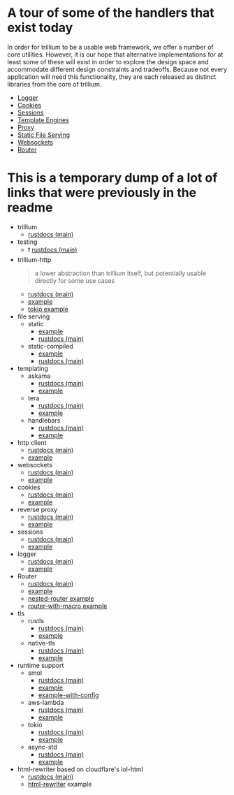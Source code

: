 # A tour of some of the handlers that exist today

In order for trillium to be a usable web framework, we offer a number of
core utilities. However, it is our hope that alternative
implementations for at least some of these will exist in order to
explore the design space and accommodate different design constraints
and tradeoffs. Because not every application will need this
functionality, they are each released as distinct libraries from the
core of trillium.

- [Logger](./handlers/logger.md)
- [Cookies](./handlers/cookies.md)
- [Sessions](./handlers/sessions.md)
- [Template Engines](./handlers/templates.md)
- [Proxy](./handlers/proxy.md)
- [Static File Serving](./handlers/static.md)
- [Websockets](./handlers/websockets.md)
- [Router](./handlers/router.md)

# This is a temporary dump of a lot of links that were previously in the readme

* trillium
  * [rustdocs (main)](https://docs.trillium.rs/trillium/index.html)
* testing
  * ❗ [rustdocs (main)](https://docs.trillium.rs/trillium_testing/index.html)
* trillium-http
  > a lower abstraction than trillium itself, but potentially usable directly for some use cases
  * [rustdocs (main)](https://docs.trillium.rs/trillium_http/index.html)
  * [example](https://github.com/trillium-rs/trillium/blob/main/http/examples/http.rs)
  * [tokio example](https://github.com/trillium-rs/trillium/blob/main/http/examples/tokio-http.rs)
* file serving
  * static
    * [example](https://github.com/trillium-rs/trillium/blob/main/static/examples/static.rs)
    * [rustdocs (main)](https://docs.trillium.rs/trillium_static/index.html)
  * static-compiled
    * [example](https://github.com/trillium-rs/trillium/blob/main/static-compiled/examples/static-compiled.rs) 
    * [rustdocs (main)](https://docs.trillium.rs/trillium_static_compiled/index.html)
* templating
  * askama
    * [rustdocs (main)](https://docs.trillium.rs/trillium_askama/index.html)
    * [example](https://github.com/trillium-rs/trillium/blob/main/askama/examples/askama.rs)
  * tera
    * [rustdocs (main)](https://docs.trillium.rs/trillium_tera/index.html)
    * [example](https://github.com/trillium-rs/trillium/blob/main/tera/examples/tera.rs)
  * handlebars
    * [rustdocs (main)](https://docs.trillium.rs/trillium_handlebars/index.html)
    * [example](https://github.com/trillium-rs/trillium/blob/main/handlebars/examples/handlebars.rs)
* http client
  * [rustdocs (main)](https://docs.trillium.rs/trillium_client/index.html)
  * [example](https://github.com/trillium-rs/trillium/blob/main/client/examples/client.rs)
* websockets
  * [rustdocs (main)](https://docs.trillium.rs/trillium_websockets/index.html)
  * [example](https://github.com/trillium-rs/trillium/blob/main/websockets/examples/websockets.rs)
* cookies
  * [rustdocs (main)](https://docs.trillium.rs/trillium_cookies/index.html)
  * [example](https://github.com/trillium-rs/trillium/blob/main/cookies/examples/cookies.rs)
* reverse proxy
  * [rustdocs (main)](https://docs.trillium.rs/trillium_proxy/index.html)
  * [example](https://github.com/trillium-rs/trillium/blob/main/proxy/examples/proxy.rs)
* sessions
  * [rustdocs (main)](https://docs.trillium.rs/trillium_sessions/index.html)
  * [example](https://github.com/trillium-rs/trillium/blob/main/sessions/examples/sessions.rs)
* logger
  * [rustdocs (main)](https://docs.trillium.rs/trillium_logger/index.html)
  * [example](https://github.com/trillium-rs/trillium/blob/main/logger/examples/logger.rs)
* Router
  * [rustdocs (main)](https://docs.trillium.rs/trillium_router/index.html)
  * [example](https://github.com/trillium-rs/trillium/blob/main/router/examples/router.rs)
  * [nested-router example](https://github.com/trillium-rs/trillium/blob/main/router/examples/nested-router.rs)
  * [router-with-macro example](https://github.com/trillium-rs/trillium/blob/main/router/examples/router-with-macro.rs)
* tls
  * rustls
    * [rustdocs (main)](https://docs.trillium.rs/trillium_rustls/index.html)
    * [example](https://github.com/trillium-rs/trillium/blob/main/rustls/examples/rustls.rs)
  * native-tls
    * [rustdocs (main)](https://docs.trillium.rs/trillium_native_tls/index.html)
    * [example](https://github.com/trillium-rs/trillium/blob/main/native-tls/examples/native-tls.rs)
* runtime support
  * smol
    * [rustdocs (main)](https://docs.trillium.rs/trillium_smol/index.html)
    * [example](https://github.com/trillium-rs/trillium/blob/main/smol/examples/smol.rs)
    * [example-with-config](https://github.com/trillium-rs/trillium/blob/main/smol/examples/smol-with-config.rs)
  * aws-lambda
    * [rustdocs (main)](https://docs.trillium.rs/trillium_aws_lambda/index.html)
    * [example](https://github.com/trillium-rs/trillium/blob/main/aws-lambda-server/examples/aws-lambda.rs)
  * tokio
    * [rustdocs (main)](https://docs.trillium.rs/trillium_tokio/index.html)
    * [example](https://github.com/trillium-rs/trillium/blob/main/tokio/examples/tokio.rs)
  * async-std
    * [rustdocs (main)](https://docs.trillium.rs/trillium_async_std/index.html)
    * [example](https://github.com/trillium-rs/trillium/blob/main/async-std/examples/async-std.rs)
* html-rewriter based on cloudflare's lol-html
  * [rustdocs (main)](https://docs.trillium.rs/trillium_html_rewriter/index.html)
  * [html-rewriter](https://github.com/trillium-rs/trillium/blob/main/html-rewriter/examples/html-rewriter.rs) example
